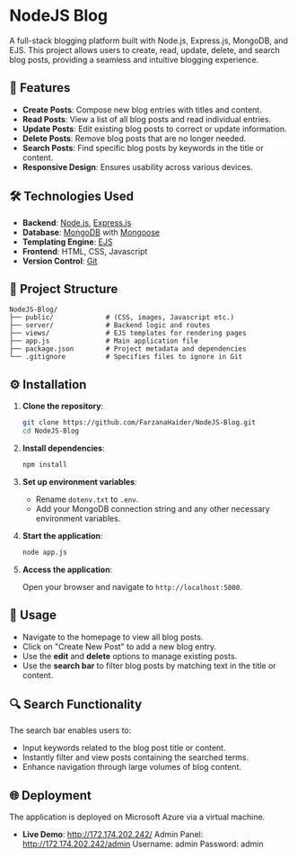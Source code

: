 # NodeJS Blog

A full-stack blogging platform built with Node.js, Express.js, MongoDB, and EJS. This project allows users to create, read, update, delete, and search blog posts, providing a seamless and intuitive blogging experience.

## 🚀 Features

- **Create Posts**: Compose new blog entries with titles and content.
- **Read Posts**: View a list of all blog posts and read individual entries.
- **Update Posts**: Edit existing blog posts to correct or update information.
- **Delete Posts**: Remove blog posts that are no longer needed.
- **Search Posts**: Find specific blog posts by keywords in the title or content.
- **Responsive Design**: Ensures usability across various devices.

## 🛠️ Technologies Used

- **Backend**: [Node.js](https://nodejs.org/), [Express.js](https://expressjs.com/)
- **Database**: [MongoDB](https://www.mongodb.com/) with [Mongoose](https://mongoosejs.com/)
- **Templating Engine**: [EJS](https://ejs.co/)
- **Frontend**: HTML, CSS, Javascript
- **Version Control**: [Git](https://git-scm.com/)

## 📁 Project Structure

```
NodeJS-Blog/
├── public/             # (CSS, images, Javascript etc.)
├── server/             # Backend logic and routes
├── views/              # EJS templates for rendering pages
├── app.js              # Main application file
├── package.json        # Project metadata and dependencies
└── .gitignore          # Specifies files to ignore in Git
```

## ⚙️ Installation

1. **Clone the repository**:

   ```bash
   git clone https://github.com/FarzanaHaider/NodeJS-Blog.git
   cd NodeJS-Blog
   ```

2. **Install dependencies**:

   ```bash
   npm install
   ```

3. **Set up environment variables**:

   - Rename `dotenv.txt` to `.env`.
   - Add your MongoDB connection string and any other necessary environment variables.

4. **Start the application**:

   ```bash
   node app.js
   ```

5. **Access the application**:

   Open your browser and navigate to `http://localhost:5000`.

## 📝 Usage

- Navigate to the homepage to view all blog posts.
- Click on "Create New Post" to add a new blog entry.
- Use the **edit** and **delete** options to manage existing posts.
- Use the **search bar** to filter blog posts by matching text in the title or content.

## 🔍 Search Functionality

The search bar enables users to:

- Input keywords related to the blog post title or content.
- Instantly filter and view posts containing the searched terms.
- Enhance navigation through large volumes of blog content.

## 🌐 Deployment

The application is deployed on Microsoft Azure via a virtual machine.

- **Live Demo**: http://172.174.202.242/
                 Admin Panel: http://172.174.202.242/admin
                        Username: admin
                        Password: admin


